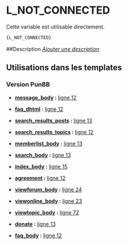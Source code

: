 # L_NOT_CONNECTED


Cette variable est utilisable directement.

```html
{L_NOT_CONNECTED}
```

##Description
[*Ajouter une description*](https://fa-tvars.appspot.com/var/L_NOT_CONNECTED)

## Utilisations dans les templates

### Version PunBB

* __[message_body](../tpl/var/punbb/message_body.md#readme) :__ [ligne 12](../tpl/src/punbb/message_body.tpl#L12)

* __[faq_dhtml](../tpl/var/punbb/faq_dhtml.md#readme) :__ [ligne 12](../tpl/src/punbb/faq_dhtml.tpl#L12)

* __[search_results_posts](../tpl/var/punbb/search_results_posts.md#readme) :__ [ligne 13](../tpl/src/punbb/search_results_posts.tpl#L13)

* __[search_results_topics](../tpl/var/punbb/search_results_topics.md#readme) :__ [ligne 12](../tpl/src/punbb/search_results_topics.tpl#L12)

* __[memberlist_body](../tpl/var/punbb/memberlist_body.md#readme) :__ [ligne 13](../tpl/src/punbb/memberlist_body.tpl#L13)

* __[search_body](../tpl/var/punbb/search_body.md#readme) :__ [ligne 13](../tpl/src/punbb/search_body.tpl#L13)

* __[index_body](../tpl/var/punbb/index_body.md#readme) :__ [ligne 15](../tpl/src/punbb/index_body.tpl#L15)

* __[agreement](../tpl/var/punbb/agreement.md#readme) :__ [ligne 12](../tpl/src/punbb/agreement.tpl#L12)

* __[viewforum_body](../tpl/var/punbb/viewforum_body.md#readme) :__ [ligne 24](../tpl/src/punbb/viewforum_body.tpl#L24)

* __[viewonline_body](../tpl/var/punbb/viewonline_body.md#readme) :__ [ligne 23](../tpl/src/punbb/viewonline_body.tpl#L23)

* __[viewtopic_body](../tpl/var/punbb/viewtopic_body.md#readme) :__ [ligne 72](../tpl/src/punbb/viewtopic_body.tpl#L72)

* __[donate](../tpl/var/punbb/donate.md#readme) :__ [ligne 13](../tpl/src/punbb/donate.tpl#L13)

* __[faq_body](../tpl/var/punbb/faq_body.md#readme) :__ [ligne 12](../tpl/src/punbb/faq_body.tpl#L12)